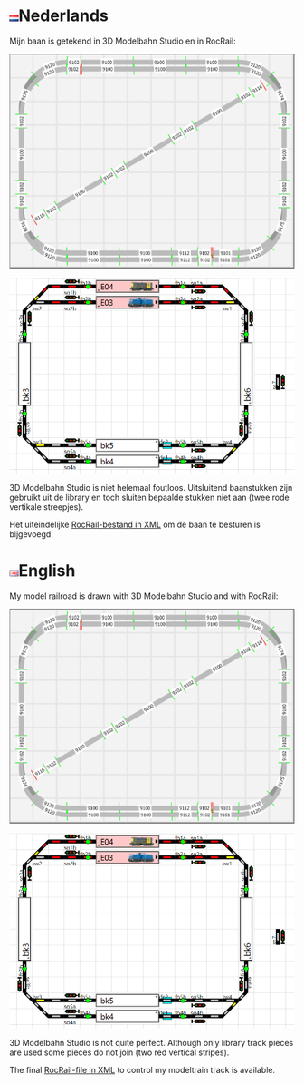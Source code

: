 # ![Nederlandse vlag](../images/nl.gif)Nederlands

Mijn baan is getekend in 3D Modelbahn Studio en in RocRail:

![3D Modelbahn Studio](./images/TrackDesign3D.png)

![RocRail](./images/TrackDesignRocRail.png)

3D Modelbahn Studio is niet helemaal foutloos. Uitsluitend baanstukken zijn gebruikt uit de library en toch sluiten bepaalde stukken niet aan (twee rode vertikale streepjes).

Het uiteindelijke [RocRail-bestand in XML](./images/plan.xml) om de baan te besturen is bijgevoegd.

# ![English flag](../images/gb.gif)English

My model railroad is drawn with 3D Modelbahn Studio and with RocRail:

![3D Modelbahn Studio](./images/TrackDesign3D.png)

![RocRail](./images/TrackDesignRocRail.png)

3D Modelbahn Studio is not quite perfect. Although only library track pieces are used some pieces do not join (two red vertical stripes).

The final [RocRail-file in XML](./images/plan.xml) to control my modeltrain track is available.
